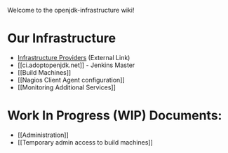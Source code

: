 Welcome to the openjdk-infrastructure wiki!

# Our Infrastructure

* [Infrastructure Providers](https://adoptopenjdk.net/sponsors.html) (External Link)
* [[ci.adoptopenjdk.net]] - Jenkins Master
* [[Build Machines]]
* [[Nagios Client Agent configuration]]
* [[Monitoring Additional Services]]

# Work In Progress (WIP) Documents:

* [[Administration]]
* [[Temporary admin access to build machines]]

